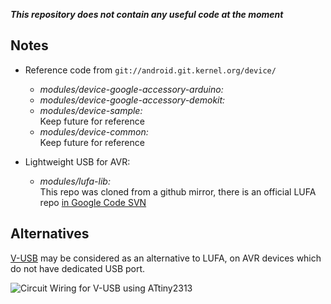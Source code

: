 **_This repository does not contain any useful code at the moment_**

## Notes

- Reference code from `git://android.git.kernel.org/device/`
   * _modules/device-google-accessory-arduino:_
   * _modules/device-google-accessory-demokit:_
   * _modules/device-sample:_<br>
   Keep future for reference
   * _modules/device-common:_<br>
   Keep future for reference

- Lightweight USB for AVR:
   * _modules/lufa-lib:_<br>
  This repo was cloned from a github mirror, there is an official LUFA repo
  [in Google Code SVN](http://lufa-lib.googlecode.com/svn)

## Alternatives

[V-USB](http://www.obdev.at/products/vusb/index.html) may be considered as
an alternative to LUFA, on AVR devices which do not have dedicated USB port.

![Circuit Wiring for V-USB using ATtiny2313](http://www.obdev.at/Images/vusb/circuit-zoomed.gif)

